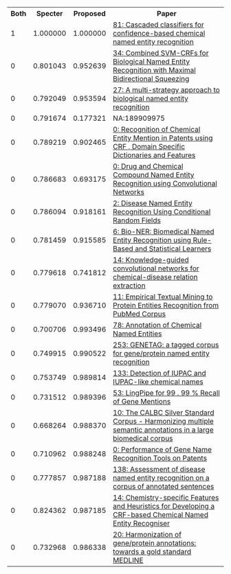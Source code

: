 <html><table><tr>
<th>Both</th>
<th>Specter</th>
<th>Proposed</th>
<th>Paper</th>
</tr>
<tr>
<td>1</td>
<td>1.000000</td>
<td>1.000000</td>
<td><a href="https://www.semanticscholar.org/paper/479115cdfd3b776d8f09f38f2b51ce4c023f3046">81: Cascaded classifiers for confidence-based chemical named entity recognition</a></td>
</tr>
<tr>
<td>0</td>
<td>0.801043</td>
<td>0.952639</td>
<td><a href="https://www.semanticscholar.org/paper/032bc0d0f9f343c670be1af552d7f88fd5da2732">34: Combined SVM-CRFs for Biological Named Entity Recognition with Maximal Bidirectional Squeezing</a></td>
</tr>
<tr>
<td>0</td>
<td>0.792049</td>
<td>0.953594</td>
<td><a href="https://www.semanticscholar.org/paper/b6cd432cc71ec472e20813fa658b841070ca4515">27: A multi-strategy approach to biological named entity recognition</a></td>
</tr>
<tr>
<td>0</td>
<td>0.791674</td>
<td>0.177321</td>
<td>NA:189909975</td>
</tr>
<tr>
<td>0</td>
<td>0.789219</td>
<td>0.902465</td>
<td><a href="https://www.semanticscholar.org/paper/5e0bc4ecceada8f1fb26b5a45d580e30c3ea8fa4">0: Recognition of Chemical Entity Mention in Patents using CRF , Domain Specific Dictionaries and Features</a></td>
</tr>
<tr>
<td>0</td>
<td>0.786683</td>
<td>0.693175</td>
<td><a href="https://www.semanticscholar.org/paper/8588d38ff39622ecdf0b9f7aa5e840242281b7bc">0: Drug and Chemical Compound Named Entity Recognition using Convolutional Networks</a></td>
</tr>
<tr>
<td>0</td>
<td>0.786094</td>
<td>0.918161</td>
<td><a href="https://www.semanticscholar.org/paper/f3477a15a622950416b28455de9c9f8035ed8115">2: Disease Named Entity Recognition Using Conditional Random Fields</a></td>
</tr>
<tr>
<td>0</td>
<td>0.781459</td>
<td>0.915585</td>
<td><a href="https://www.semanticscholar.org/paper/8e817273f14c88318747d605672e4e41d278c03f">6: Bio-NER: Biomedical Named Entity Recognition using Rule-Based and Statistical Learners</a></td>
</tr>
<tr>
<td>0</td>
<td>0.779618</td>
<td>0.741812</td>
<td><a href="https://www.semanticscholar.org/paper/2c8bc752f9d06138ad15d2163cfe82570124eadf">14: Knowledge-guided convolutional networks for chemical-disease relation extraction</a></td>
</tr>
<tr>
<td>0</td>
<td>0.779070</td>
<td>0.936710</td>
<td><a href="https://www.semanticscholar.org/paper/3da8da7005985d9e5a1f2ad7f5863da494ea3f97">11: Empirical Textual Mining to Protein Entities Recognition from PubMed Corpus</a></td>
</tr>
<tr>
<td>0</td>
<td>0.700706</td>
<td>0.993496</td>
<td><a href="https://www.semanticscholar.org/paper/0902676e007afc95aca48502a3b227535a7c9de6">78: Annotation of Chemical Named Entities</a></td>
</tr>
<tr>
<td>0</td>
<td>0.749915</td>
<td>0.990522</td>
<td><a href="https://www.semanticscholar.org/paper/889402d83c68927688f9fb441b55a68a9c919f6a">253: GENETAG: a tagged corpus for gene/protein named entity recognition</a></td>
</tr>
<tr>
<td>0</td>
<td>0.753749</td>
<td>0.989814</td>
<td><a href="https://www.semanticscholar.org/paper/d1434173acd2fbec7e0e6a6da36ec6a0f9276b0b">133: Detection of IUPAC and IUPAC-like chemical names</a></td>
</tr>
<tr>
<td>0</td>
<td>0.731512</td>
<td>0.989396</td>
<td><a href="https://www.semanticscholar.org/paper/cc1a999d228236cf184c13e47b308dc391d21536">53: LingPipe for 99 . 99 % Recall of Gene Mentions</a></td>
</tr>
<tr>
<td>0</td>
<td>0.668264</td>
<td>0.988370</td>
<td><a href="https://www.semanticscholar.org/paper/a1e1538eff901834e22c80887fa85a7a6d5aa841">10: The CALBC Silver Standard Corpus - Harmonizing multiple semantic annotations in a large biomedical corpus</a></td>
</tr>
<tr>
<td>0</td>
<td>0.710962</td>
<td>0.988248</td>
<td><a href="https://www.semanticscholar.org/paper/06b2d2ab672148bd60685d942ab8b2dded2558ea">0: Performance of Gene Name Recognition Tools on Patents</a></td>
</tr>
<tr>
<td>0</td>
<td>0.777857</td>
<td>0.987188</td>
<td><a href="https://www.semanticscholar.org/paper/2aa0b38712a03d98e8043aeb5d6783243a9562a7">138: Assessment of disease named entity recognition on a corpus of annotated sentences</a></td>
</tr>
<tr>
<td>0</td>
<td>0.824362</td>
<td>0.987185</td>
<td><a href="https://www.semanticscholar.org/paper/7b5f8a5bfc6870e7c2bc34a1bc47a5da62c65d9c">14: Chemistry-specific Features and Heuristics for Developing a CRF-based Chemical Named Entity Recogniser</a></td>
</tr>
<tr>
<td>0</td>
<td>0.732968</td>
<td>0.986338</td>
<td><a href="https://www.semanticscholar.org/paper/7c5c01819845006b8cae21b0b0525954ab71d667">20: Harmonization of gene/protein annotations: towards a gold standard MEDLINE</a></td>
</tr>
</table></html>
